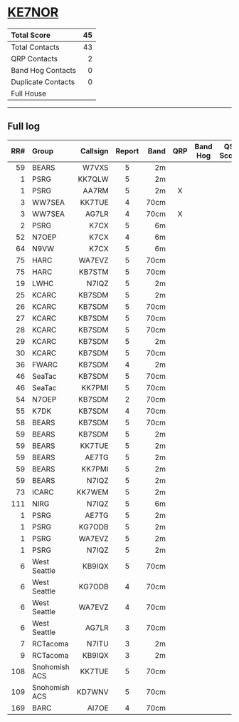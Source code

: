 # [KE7NOR](https://www.qrz.com/db/KE7NOR)

| Total Score        |   45 |
|:-------------------|-----:|
| Total Contacts     |   43 |
| QRP Contacts       |    2 |
| Band Hog Contacts  |    0 |
| Duplicate Contacts |    0 |
| Full House         |      |

---

## Full log

|   RR# | Group         |   Callsign |  Report  |   Band |  QRP  |  Band Hog  |   QSO Score |
|------:|:--------------|-----------:|:--------:|-------:|:-----:|:----------:|------------:|
|    59 | BEARS         |      W7VXS |    5     |     2m |       |            |           1 |
|     1 | PSRG          |     KK7QLW |    5     |     2m |       |            |           1 |
|     1 | PSRG          |      AA7RM |    5     |     2m |   X   |            |           2 |
|     3 | WW7SEA        |     KK7TUE |    4     |   70cm |       |            |           1 |
|     3 | WW7SEA        |      AG7LR |    4     |   70cm |   X   |            |           2 |
|     2 | PSRG          |       K7CX |    5     |     6m |       |            |           1 |
|    52 | N7OEP         |       K7CX |    4     |     6m |       |            |           1 |
|    64 | N9VW          |       K7CX |    5     |     6m |       |            |           1 |
|    75 | HARC          |     WA7EVZ |    5     |   70cm |       |            |           1 |
|    75 | HARC          |     KB7STM |    5     |   70cm |       |            |           1 |
|    19 | LWHC          |      N7IQZ |    5     |     2m |       |            |           1 |
|    25 | KCARC         |     KB7SDM |    5     |     2m |       |            |           1 |
|    26 | KCARC         |     KB7SDM |    5     |   70cm |       |            |           1 |
|    27 | KCARC         |     KB7SDM |    5     |   70cm |       |            |           1 |
|    28 | KCARC         |     KB7SDM |    5     |   70cm |       |            |           1 |
|    29 | KCARC         |     KB7SDM |    5     |     2m |       |            |           1 |
|    30 | KCARC         |     KB7SDM |    5     |   70cm |       |            |           1 |
|    36 | FWARC         |     KB7SDM |    4     |     2m |       |            |           1 |
|    46 | SeaTac        |     KB7SDM |    5     |   70cm |       |            |           1 |
|    46 | SeaTac        |     KK7PMI |    5     |   70cm |       |            |           1 |
|    54 | N7OEP         |     KB7SDM |    2     |   70cm |       |            |           1 |
|    55 | K7DK          |     KB7SDM |    4     |   70cm |       |            |           1 |
|    58 | BEARS         |     KB7SDM |    5     |   70cm |       |            |           1 |
|    59 | BEARS         |     KB7SDM |    5     |     2m |       |            |           1 |
|    59 | BEARS         |     KK7TUE |    5     |     2m |       |            |           1 |
|    59 | BEARS         |      AE7TG |    5     |     2m |       |            |           1 |
|    59 | BEARS         |     KK7PMI |    5     |     2m |       |            |           1 |
|    59 | BEARS         |      N7IQZ |    5     |     2m |       |            |           1 |
|    73 | ICARC         |     KK7WEM |    5     |     2m |       |            |           1 |
|   111 | NIRG          |      N7IQZ |    5     |     6m |       |            |           1 |
|     1 | PSRG          |      AE7TG |    5     |     2m |       |            |           1 |
|     1 | PSRG          |     KG7ODB |    5     |     2m |       |            |           1 |
|     1 | PSRG          |     WA7EVZ |    5     |     2m |       |            |           1 |
|     1 | PSRG          |      N7IQZ |    5     |     2m |       |            |           1 |
|     6 | West Seattle  |     KB9IQX |    5     |   70cm |       |            |           1 |
|     6 | West Seattle  |     KG7ODB |    4     |   70cm |       |            |           1 |
|     6 | West Seattle  |     WA7EVZ |    4     |   70cm |       |            |           1 |
|     6 | West Seattle  |      AG7LR |    3     |   70cm |       |            |           1 |
|     7 | RCTacoma      |      N7ITU |    3     |     2m |       |            |           1 |
|     9 | RCTacoma      |     KB9IQX |    3     |     2m |       |            |           1 |
|   108 | Snohomish ACS |     KK7TUE |    5     |   70cm |       |            |           1 |
|   109 | Snohomish ACS |     KD7WNV |    5     |   70cm |       |            |           1 |
|   169 | BARC          |      AI7OE |    4     |   70cm |       |            |           1 |